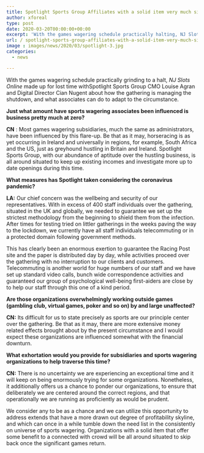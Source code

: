 ```yaml
---
title: Spotlight Sports Group Affiliates with a solid item very much situated to skip back once significant games return
author: xforeal 
type: post
date: 2020-03-20T00:00:00+00:00
excerpt: 'With the games wagering schedule practically halting, NJ Slots Online made up for lost time withSpotlight Sports Group CMO Louise Agran and Digital Director Cian Nugent about how the gathering is managing the shutdown, and what associates can do to adapt to the situation '
url: / spotlight-sports-group-affiliates-with-a-solid-item-very-much-situated-to-skip-back-once-significant-games-return/
image : images/news/2020/03/spotlight-3.jpg
categories:
  - news

---
```

With the games wagering schedule practically grinding to a halt, _NJ Slots Online_ made up for lost time withSpotlight Sports Group CMO Louise Agran and Digital Director Cian Nugent about how the gathering is managing the shutdown, and what associates can do to adapt to the circumstance. 

**Just what amount have sports wagering associates been influenced is business pretty much at zero?** 

**CN** : Most games wagering subsidiaries, much the same as administrators, have been influenced by this flare-up. Be that as it may, horseracing is as yet occurring in Ireland and universally in regions, for example, South Africa and the US, just as greyhound hustling in Britain and Ireland. Spotlight Sports Group, with our abundance of aptitude over the hustling business, is all around situated to keep up existing incomes and investigate more up to date openings during this time. 

**What measures has Spotlight taken considering the coronavirus pandemic?** 

**LA:** Our chief concern was the wellbeing and security of our representatives. With in excess of 400 staff individuals over the gathering, situated in the UK and globally, we needed to guarantee we set up the strictest methodology from the beginning to shield them from the infection. After times for testing tried on littler gatherings in the weeks paving the way to the lockdown, we currently have all staff individuals telecommuting or in a protected domain following government methods. 

This has clearly been an enormous exertion to guarantee the Racing Post site and the paper is distributed day by day, while activities proceed over the gathering with no interruption to our clients and customers. Telecommuting is another world for huge numbers of our staff and we have set up standard video calls, bunch wide correspondence activities and guaranteed our group of psychological well-being first-aiders are close by to help our staff through this one of a kind period. 

**Are those organizations overwhelmingly working outside games (gambling club, virtual games, poker and so on) by and large unaffected?** 

**CN:** Its difficult for us to state precisely as sports are our principle center over the gathering. Be that as it may, there are more extensive money related effects brought about by the present circumstance and I would expect these organizations are influenced somewhat with the financial downturn. 

**What exhortation would you provide for subsidiaries and sports wagering organizations to help traverse this time?** 

**CN:** There is no uncertainty we are experiencing an exceptional time and it will keep on being enormously trying for some organizations. Nonetheless, it additionally offers us a chance to ponder our organizations, to ensure that deliberately we are centered around the correct regions, and that operationally we are running as proficiently as would be prudent. 

We consider any to be as a chance and we can utilize this opportunity to address extends that have a more drawn out degree of profitability skyline, and which can once in a while tumble down the need list in the consistently on universe of sports wagering. Organizations with a solid item that offer some benefit to a connected with crowd will be all around situated to skip back once the significant games return.